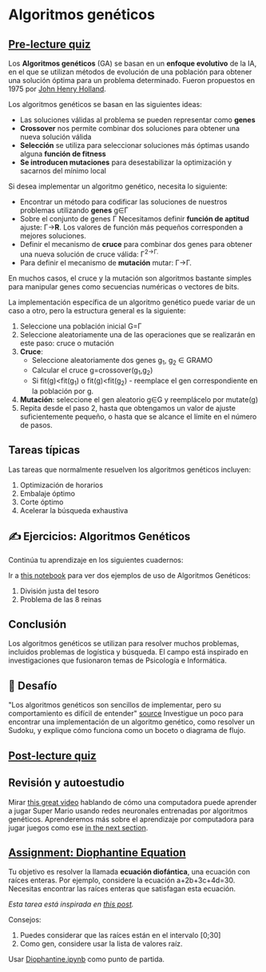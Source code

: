 # Algoritmos genéticos

## [Pre-lecture quiz](https://red-field-0a6ddfd03.1.azurestaticapps.net/quiz/121)

Los **Algoritmos genéticos** (GA) se basan en un **enfoque evolutivo** de la IA, en el que se utilizan métodos de evolución de una población para obtener una solución óptima para un problema determinado. Fueron propuestos en 1975 por [John Henry Holland](https://wikipedia.org/wiki/John_Henry_Holland).

Los algoritmos genéticos se basan en las siguientes ideas:

* Las soluciones válidas al problema se pueden representar como **genes**
* **Crossover** nos permite combinar dos soluciones para obtener una nueva solución válida
* **Selección** se utiliza para seleccionar soluciones más óptimas usando alguna **función de fitness**
* **Se introducen mutaciones** para desestabilizar la optimización y sacarnos del mínimo local

Si desea implementar un algoritmo genético, necesita lo siguiente:

  * Encontrar un método para codificar las soluciones de nuestros problemas utilizando **genes** g&in;&Gamma;
  * Sobre el conjunto de genes &Gamma; Necesitamos definir **función de aptitud** ajuste: &Gamma;&rightarrow;**R**. Los valores de función más pequeños corresponden a mejores soluciones.
  * Definir el mecanismo de **cruce** para combinar dos genes para obtener una nueva solución de cruce válida: &Gamma;<sup>2</sub>&rightarrow;&Gamma;.
  * Para definir el mecanismo de **mutación** mutar: &Gamma;&rightarrow;&Gamma;.

En muchos casos, el cruce y la mutación son algoritmos bastante simples para manipular genes como secuencias numéricas o vectores de bits.

La implementación específica de un algoritmo genético puede variar de un caso a otro, pero la estructura general es la siguiente:

1. Seleccione una población inicial G=&Gamma;
2. Seleccione aleatoriamente una de las operaciones que se realizarán en este paso: cruce o mutación
3. **Cruce**:
   * Seleccione aleatoriamente dos genes g<sub>1</sub>, g<sub>2</sub> &in; GRAMO
   * Calcular el cruce g=crossover(g<sub>1</sub>,g<sub>2</sub>)
   * Si fit(g)<fit(g<sub>1</sub>) o fit(g)<fit(g<sub>2</sub>) - reemplace el gen correspondiente en la población por g.
4. **Mutación**: seleccione el gen aleatorio g&in;G y reemplácelo por mutate(g)
5. Repita desde el paso 2, hasta que obtengamos un valor de ajuste suficientemente pequeño, o hasta que se alcance el límite en el número de pasos.

## Tareas típicas

Las tareas que normalmente resuelven los algoritmos genéticos incluyen:

1. Optimización de horarios
1. Embalaje óptimo
1. Corte óptimo
1. Acelerar la búsqueda exhaustiva

## ✍️ Ejercicios: Algoritmos Genéticos

Continúa tu aprendizaje en los siguientes cuadernos:

Ir a [this notebook](Genetic.ipynb) para ver dos ejemplos de uso de Algoritmos Genéticos:

1. División justa del tesoro
1. Problema de las 8 reinas

## Conclusión

Los algoritmos genéticos se utilizan para resolver muchos problemas, incluidos problemas de logística y búsqueda. El campo está inspirado en investigaciones que fusionaron temas de Psicología e Informática.

## 🚀 Desafío

"Los algoritmos genéticos son sencillos de implementar, pero su comportamiento es difícil de entender" [source](https://wikipedia.org/wiki/Genetic_algorithm) Investigue un poco para encontrar una implementación de un algoritmo genético, como resolver un Sudoku, y explique cómo funciona como un boceto o diagrama de flujo.

## [Post-lecture quiz](https://red-field-0a6ddfd03.1.azurestaticapps.net/quiz/221)

## Revisión y autoestudio

Mirar [this great video](https://www.youtube.com/watch?v=qv6UVOQ0F44) hablando de cómo una computadora puede aprender a jugar Super Mario usando redes neuronales entrenadas por algoritmos genéticos. Aprenderemos más sobre el aprendizaje por computadora para jugar juegos como ese [in the next section](../22-DeepRL/README.md).

## [Assignment: Diophantine Equation](Diophantine.ipynb)

Tu objetivo es resolver la llamada **ecuación diofántica**, una ecuación con raíces enteras. Por ejemplo, considere la ecuación a+2b+3c+4d=30. Necesitas encontrar las raíces enteras que satisfagan esta ecuación.

*Esta tarea está inspirada en [this post](https://habr.com/post/128704/).*

Consejos:

1. Puedes considerar que las raíces están en el intervalo [0;30]
1. Como gen, considere usar la lista de valores raíz.

Usar [Diophantine.ipynb](Diophantine.ipynb) como punto de partida.
